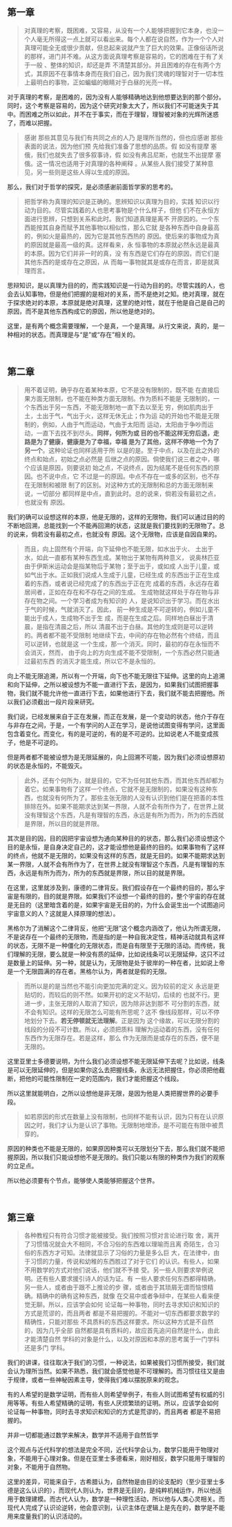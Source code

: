 <h2>第一章</h2><blockquote data-pid="vJQGwunb">对真理的考察，既困难，又容易，从没有一个人能够把握到它本身，也没一个人毫无所得这一点上就可以看出来。每个人都在说自然，作为一个个人对真理可能全无或很少贡献，但总起来说就产生了巨大的效果。正像俗话所说的那样，进门并不难。从这方面说真理考察是容易的，它的困难在于有了关于一般 、整体的知识，却还是弄 不清楚其部分。并且困难的存在有两个方式，其原因不在事情本身而在我们自己，因为我们灵魂的理智对于一切本性上最明白的事物，正如蝙蝠的眼睛对于白昼的光亮一样。</blockquote><p data-pid="5eU1zSf8">对于真理的考察，是困难的，因为没有人能够精确地达到他想要达到的那个部分。同时，这个考察是容易的，因为这个研究对象太大了，所以我们不可能迷失于其中。而困难之所以如此，并不在于事实，而在于理智，理智被对象的光辉所迷惑了，而难以把握。</p><blockquote data-pid="hLd9DT-a">感谢 那些其意见与我们有共同之点的人乃 是理所当然的，但也应感谢 那些表面的说法，因为他们预 先给我们准备了思想的品质。假 如没有提摩 塞俄，我们也就失去了很多叙事诗，假 如没有弗吕尼斯，也就生不出提摩 塞俄。这一情况也适用于对真理的各种阐释 。从某些人我们接受了某种意见，另一些则是这些人得以生成的原因。</blockquote><p data-pid="5iQ9IjJ7">那么，我们对于哲学的探究，是必须感谢前面哲学家的思考的。</p><blockquote data-pid="XIxLYcY-">把哲学称为真理的知识是正确的。思辨知识以真理为目的，实践 知识以行动为目的。尽管实践着的人也思考事物是个什么样子，但他 们不在永恒方面进行思辨，只想到关系和此时。我们知道真理是离不 开原因的。一个东西能按其自身而赋予其他事物以相似性，那么它就 是各种东西中自身最高的，例如火是最热的，因为它是其他东西热的 原因。使后来的事物成为真的原因就是最高一级的真。这样看来，永 恒事物的本原就必然永远是最真的本原。因为它们并非一时的真，没 有东西是它们存在的原因，而它们是其他东西的是或存在之原因，从 而每一事物就其是或存在而言，即是就真理而言。 </blockquote><p data-pid="dqxwiO0W">思辩知识，是以真理为目的的，而实践知识是一行动为目的的。尽管实践的人，也会去认知事物，但是他们把握的是相对的关系，而不是绝对之知。绝对真理，就在于探求绝对的本原，本原就是绝对真理，这里的绝对性，就在于他是自己是自己的原因，而不是其他东西构成它的原因，所以他是绝对的。</p><p data-pid="HZRRbiJj">这里，是有两个概念需要理解，一个是真，一个是真理。从行文来说，真的，是一种相对的状态。而真理是与“是”或“存在”相关的。</p><p><br></p><h2>第二章</h2><blockquote data-pid="DnZOdOCU">用不着证明，确乎存在着某种本原，它不是没有限制的，既不能 在直接后果方面无限制，也不能在种类方面无限制。作为质料不能是 无限制的，一个东西出于另一东西，不能无限制地一直下去以至无 穷，例如肌肉出于土，土出于气，气出于火，这样无休无止；作为运 动的开始也不能是无限制的，例如，人由于气而运动，气由于太阳而 运动，太阳由于争吵而运动，一直下去找不到尽头。<b>同样，何所为或 目的也不能这样无穷后退，走路是为了健康，健康是为了幸福，幸福 是为了其他，这样不停地一个为了另一个</b>。这种论证也同样适用于所 以是的是。至于中点，以及在此之外的终点和始点，初始之点必然是 后继之点的原因。倘使我们说三者之中，哪个应该是原因，则要说初 始之点，不说终点，因为结尾不是任何东西的原因。也不说中点，它 不过是一的原因。中点不存在一或多的区别，也不存在无限制和被限 制了的区别。对这种方式的无限制和总的方面无限制来说，一切部分 都同样是中点，直到此时。总的说来，倘若没有最初之点，也就没有 原因。</blockquote><p data-pid="EH680By1">我们的确可以设想这样的本原，他是无限的，这样的无限物，我们可以通过目的的不断地回溯，总能找到一个不能再回溯的状态，这就是我们要找到的无限物了。总的说来，倘若没有最初之点，也就没有 原因。这个无限物，应该是自因自果的。</p><blockquote data-pid="scHMWrp6">而且，向上固然有个开端，向下延伸也不能无限，如水出于火、 土出于水，如此一直都有某种东西生成。某物出于某物有两种意义， 说奥林匹亚由于伊斯米运动会是指某物后于某物；至于出于，或如成 人出于儿童，或如气出于水。正如我们说成人生成于儿童，已经生成 的东西出于正在生成着的东西，或者说已经完成了的东西出于正在完 成着的东西，永远存在着居间者，正如在存在和不存在之间的生成。 生成物就这样处于存在物与非存在物之间。一个学习者成为有知识的 人，是说知识出于学习。而在水出于气的时候，气就消灭了。因此， 前一种生成是不可逆转的，例如儿童不能出于成人，生成物不出于生 成，而是在生成之后。同样地白昼出于清晨，是指在清晨之后，所以 清晨不出于白昼。其他的生成则是可以逆转的。两者都不能不受限制 地继续下去，中间的存在物必然有个终结，而且可以逆转，也就是这 一个生成，那一个消灭。同时，最初的存在永恒而不会消灭，然而， 由于向上的方向生成不能不受限制，一个东西必然只能通过最初东西 的消灭才能生成，所以它不是永恒的。</blockquote><p data-pid="w2zdvXrl">向上不能无限追溯，所以有一个开端，向下也不能无限往下延伸。这里的向上追溯和向下延伸，之所以被设想为不能一直进行下去，是因为，如果我们试图把握事物，我们就不能允许他一直进行下去，如果他进行下去，我们就不能去把握他。所以我们必须截出一段片段来研究。</p><p data-pid="thTgLzPi">我们说，已经发展来自于正在发展，而正在发展，是一个变动的状态，他介于存在与非存在之间，于是，一个有学问的人正在学习，是说他试图变得有学问，这里面包含着变化。而变化，有的是可逆的，有的是不可逆的。比如说老人不能变成孩子，他是不可逆的。</p><p data-pid="qEVvUqvD">但是两者都不能被设想为是无限延展的，向上回溯不可能，因为我们必须设想原初的状态是永恒的，不能毁灭。</p><blockquote data-pid="4DqEM7EI">此外，还有个何所为，就是目的，它不为任何其他东西，而其他东西却都为着它。如果事物有了这样一个终点，它就不是无限制的，如果没有这种东西，也就没有何所为了。那些主张无限的人没有认识到他们是在把善的本性排除在外。如果不能期求达到某一界限，人就不会有所作为了，在世界上就没有理智这个东西，凡是有理智的东西，永远是有所为而为，所为的东西就是界限，所以目的就是界限。</blockquote><p data-pid="c5kZkkbI">其次是目的因，目的因把宇宙设想为通向某种目的的状态，那么我们必须设想这个目的是永恒，是自身决定自己的，这才能设想他是最终的目的。如果事物有了这样的终点，他就不是无限的，如果没有这样的东西，就是无目的。如果不能期求达到某一界限，人就不会有所作为了，在世界上就没有理智这个东西，凡是有理智的东西，永远是有所为而为，所为的东西就是界限，所以目的就是界限。</p><p data-pid="-jQ2ltvc">在这里，这里就涉及到，康德的二律背反。我们假设存在一个最终的目的，那么宇宙是有限的，目的就是界限。如果我们不设想一个最终的目的，整个宇宙的存在就是无目的（这里暗含着的是，如果宇宙是无目的的，为什么会诞生出一个试图追问宇宙意义的人？这就是人择原理的想法）。</p><p data-pid="fqNjnT5h">黑格尔为了消解这个二律背反，他把“无限”这个概念内涵改了，他认为所谓无限，不是说存在一个最终的无限物，而是指的是一种自我决定性，精神活动就具有这样的状态，无限不是一种僵化的无限状态，而是自有限至于无限的活动。而传统，我们理解的无限，要么就是一种没有质的延伸，比如说线条可以无限延伸，这只不过是数量上的延伸。另一种，就是认为，无限物是处于彼岸的一种在者，比如说上帝是一个无限圆满的存在者。黑格尔认为，两者就是假的无限。</p><blockquote data-pid="C-wGfSLD">而所以是的是当然也不能引向更加完满的定义。因为较前的定义 永远是更贴切的，而较后的则不然。如果开初的定义不贴切，后续的 也就不行。更进一步，主张无限的人取消了知识，因为除非达到那不 可分割的东西，就不会有知识。这样的无限怎么可能有所思呢？这不 像线段那样，可以不停地划分下去。<b>若无停顿就无法理解</b>。正是因为 这个缘故，可以无限分割的线段的分段不可计数。所以，必须把质料 理解为运动着的东西，没有任何东西作为无限存在。若是这样，那么 作为无限而是或存在的东西，便不是无限的。</blockquote><p data-pid="eCwc44tn">这里亚里士多德要说明，为什么我们必须设想不能无限延伸下去呢？比如说，线条是可以无限延伸的，但是如果你这么去把握线条，永远无法把握住，你必须把他截断，把他的可能性限制在一定的范围内，我们才能把握这个线段。</p><p data-pid="VyFcD4Wc">所以这里就能明白，之所以设想他是非无限，是因为他是人类把握世界的必要手段。</p><blockquote data-pid="LqVt0eVn">如若原因的形式在数量上没有限制，也同样不能有认识，因为只有在认识原因之时，我们才认为是认识了事物。无限制地增添，是不可能在有限中被贯穿的。</blockquote><p data-pid="Kn72xIYq">原因的种类也不能是无限的，如果原因种类可以无限划分下去，那么我们就不能把握原因，所以我们只能设想他不是无限的。我们只能以有限的种类作为我们的观察的立足点。</p><p data-pid="jkQZb7GQ">所以他必须要有个节点，能够使人类能够把握这个世界。</p><p><br></p><h2>第三章</h2><blockquote data-pid="n-4My2xr">各种教程只有符合习惯才能被接受。我们按照习惯对言论进行取 舍，离开了习惯情况就会大不相同，不合习俗的东西难以理喻而且离 奇陌生，合习俗的东西方才可知。法律就显示了习俗的力量是多么巨 大，在法律中，由于习惯的力量，传说和幼稚的东西胜过了对于它们 的认识。有些人，如果不用数学的方式对他们说话，他们就不予接 受。另一些人则要求举例说明。还有些人要求援引诗人的话为证。有 一些人要求任何东西都得精确，另一些人，或者由于跟不上推论的步 骤，或者由于其琐屑无谓而恼恨精确。精确中的确有这种东西，就像 在交易中或者争辩中，在某些人看来便觉无聊。所以，应该学会如何 论证每一种事物，同时去寻求知识和知识的方式是荒谬的，而且两者 都是不易把握的。不能对一切东西都要求数学的精确性，只能对那些 不具质料的东西这样要求。所以这种方式是不自然的，因为几乎全部 自然都是具有质料的，故应首先追问自然是什么，由此才能清楚自然 学科的对象是什么，以及对原因和本原的思考属于一门学科还是多门 学科。</blockquote><p data-pid="q5TUQUS1">我们的讲课，往往取决于我们的习惯，一种说法，如果被我们习惯所接受，我们就会认为理所当然。如果不熟悉，我们就会感觉他是不可理解的。而习惯往往又是由于规律，或者一些神秘因素主导，使得我们难以摆脱原来的观念。</p><p data-pid="CCUYdzjw">有的人希望的是数学证明，而有些人则希望举例子，有些人则试图希望有权威的引用等等。有些人希望精确的证明，有些人厌烦繁琐的证明。所以，应该学会如何 论证每一种事物，同时去寻求知识和知识的方式是荒谬的，而且两者 都是不易把握的。</p><p data-pid="OE_qcuDz">并非一切都能通过数学来解决，数学并不适用于自然哲学</p><p data-pid="AR5cK30p">这个观点与近代科学的想法是完全不同，近代科学会认为，数学只能用于物理对象，不能用于心理对象。但是在亚里士多德看来，刚好相反，数学只能用于理智的对象，不能用于自然物。</p><p data-pid="AmiI26pD">这里的差异，可能来自于，古希腊认为，自然物是由目的论支配的（至少亚里士多德是这么认识的），而现代人则认为，世界是无目的，是纯粹机械运作，所以他适用于数理建模。而古代人认为，数学是一种理性活动，所以他与人类心灵相关。而现代人完成了认识论逆转，他会意识到，认识主体在逻辑上是先在的，数学是不能用来度量我们的认识活动的。</p><p></p>